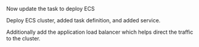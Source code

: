 Now update the task to deploy ECS

Deploy ECS cluster, added task definition, and added service. 

Additionally add the application load balancer which helps direct the traffic to the cluster. 

